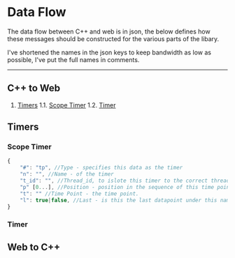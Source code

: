 # Data Flow  

The data flow between C++ and web is in json, the below defines how these messages should be constructed for the various parts of the libary.  

I've shortened the names in the json keys to keep bandwidth as low as possible, I've put the full names in comments.

---
## C++ to Web

1. [Timers](#timers)
	1.1. [Scope Timer](#scope-timer)
	1.2. [Timer](#timer)

## Timers

### Scope Timer
```javascript
{
	"#": "tp", //Type - specifies this data as the timer
	"n": "", //Name - of the timer
	"t_id": "", //Thread_id, to islote this timer to the correct thread, also allows prediction of call stack
	"p" [0...], //Position - position in the sequence of this time point, belonging to this series.
	"t": "" //Time Point - the time point.
	"l": true|false, //Last - is this the last datapoint under this name, in this series.
}
```
### Timer

## Web to C++
